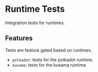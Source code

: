 # Runtime Tests

Integration tests for runtimes.

## Features

Tests are feature gated based on runtimes.

- `polkadot`: tests for the polkadot runtime.
- `kusama`: tests for the kusama runtime.